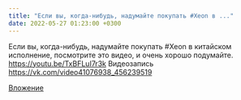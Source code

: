 ```yaml
---
title: "Если вы, когда-нибудь, надумайте покупать #Xeon в ..."
date: 2022-05-27 01:23:00 +0300
---
```


Если вы, когда-нибудь, надумайте покупать #Xeon в китайском исполнение, посмотрите это видео, и очень хорошо подумайте.
https://youtu.be/TxBFLuI7r3k
Видеозапись
https://vk.com/video41076938_456239519

[Вложение](https://vk.com/video41076938_456239519)
